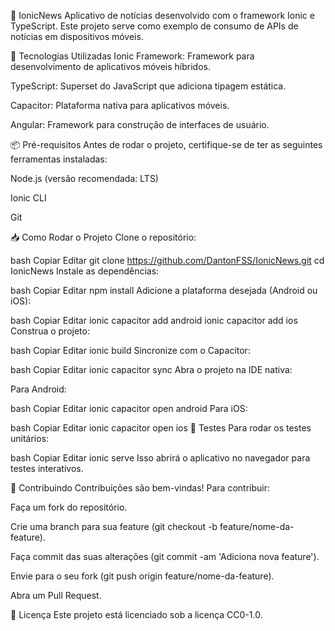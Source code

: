📱 IonicNews
Aplicativo de notícias desenvolvido com o framework Ionic e TypeScript. Este projeto serve como exemplo de consumo de APIs de notícias em dispositivos móveis.

🚀 Tecnologias Utilizadas
Ionic Framework: Framework para desenvolvimento de aplicativos móveis híbridos.

TypeScript: Superset do JavaScript que adiciona tipagem estática.

Capacitor: Plataforma nativa para aplicativos móveis.

Angular: Framework para construção de interfaces de usuário.

📦 Pré-requisitos
Antes de rodar o projeto, certifique-se de ter as seguintes ferramentas instaladas:

Node.js (versão recomendada: LTS)

Ionic CLI

Git

📥 Como Rodar o Projeto
Clone o repositório:

bash
Copiar
Editar
git clone https://github.com/DantonFSS/IonicNews.git
cd IonicNews
Instale as dependências:

bash
Copiar
Editar
npm install
Adicione a plataforma desejada (Android ou iOS):

bash
Copiar
Editar
ionic capacitor add android
ionic capacitor add ios
Construa o projeto:

bash
Copiar
Editar
ionic build
Sincronize com o Capacitor:

bash
Copiar
Editar
ionic capacitor sync
Abra o projeto na IDE nativa:

Para Android:

bash
Copiar
Editar
ionic capacitor open android
Para iOS:

bash
Copiar
Editar
ionic capacitor open ios
🧪 Testes
Para rodar os testes unitários:

bash
Copiar
Editar
ionic serve
Isso abrirá o aplicativo no navegador para testes interativos.

📝 Contribuindo
Contribuições são bem-vindas! Para contribuir:

Faça um fork do repositório.

Crie uma branch para sua feature (git checkout -b feature/nome-da-feature).

Faça commit das suas alterações (git commit -am 'Adiciona nova feature').

Envie para o seu fork (git push origin feature/nome-da-feature).

Abra um Pull Request.

📄 Licença
Este projeto está licenciado sob a licença CC0-1.0.
